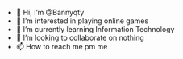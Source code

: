 - 👋 Hi, I’m @Bannyqty
- 👀 I’m interested in playing online games 
- 🌱 I’m currently learning Information Technology
- 💞️ I’m looking to collaborate on nothing 
- 📫 How to reach me pm me

<!---
Bannyqty/Bannyqty is a ✨ special ✨ repository because its `README.md` (this file) appears on your GitHub profile.
You can click the Preview link to take a look at your changes.
--->
